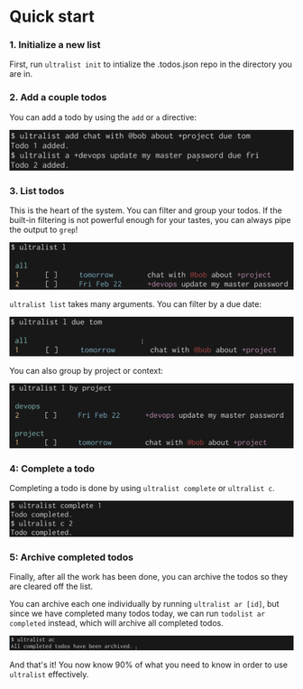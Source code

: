 # Quick start

### 1. Initialize a new list

First, run `ultralist init` to intialize the .todos.json repo in the directory you are in.

### 2. Add a couple todos

You can add a todo by using the `add` or `a` directive:

![](images/add_todos.png)

### 3. List todos

This is the heart of the system. You can filter and group your todos. If the built-in filtering is not powerful enough for your tastes, you can always pipe the output to `grep`!

![](images/listing.png)


`ultralist list` takes many arguments.  You can filter by a due date:

![](images/listing_due_tomorrow.png)

You can also group by project or context:

![](images/list_by_project.png)

### 4: Complete a todo

Completing a todo is done by using `ultralist complete` or `ultralist c`.

![](images/completing.png)

### 5: Archive completed todos

Finally, after all the work has been done, you can archive the todos so they are cleared off the list.

You can archive each one individually by running `ultralist ar [id]`, but since we have completed many todos today, we can run `todolist ar completed` instead, which will archive all completed todos.

![](images/archive_completed.png)

And that's it!  You now know 90% of what you need to know in order to use `ultralist` effectively.



